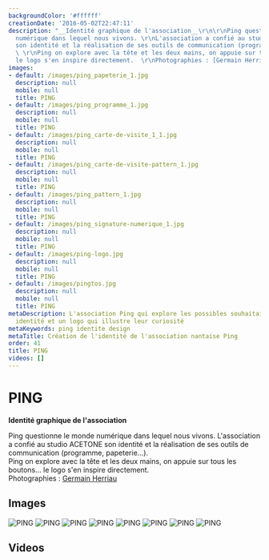 ```yaml
---
backgroundColor: '#ffffff'
creationDate: '2016-05-02T22:47:11'
description: "__Identité graphique de l'association__\r\n\r\nPing questionne le monde
  numérique dans lequel nous vivons. \r\nL'association a confié au studio ACETONE
  son identité et la réalisation de ses outils de communication (programme, papeterie...).
  \ \r\nPing on explore avec la tête et les deux mains, on appuie sur tous les boutons...
  le logo s'en inspire directement.  \r\nPhotographies : [Germain Herriau](http://www.germainherriau.com)"
images:
- default: /images/ping_papeterie_1.jpg
  description: null
  mobile: null
  title: PING
- default: /images/ping_programme_1.jpg
  description: null
  mobile: null
  title: PING
- default: /images/ping_carte-de-visite_1_1.jpg
  description: null
  mobile: null
  title: PING
- default: /images/ping_carte-de-visite-pattern_1.jpg
  description: null
  mobile: null
  title: PING
- default: /images/ping_pattern_1.jpg
  description: null
  mobile: null
  title: PING
- default: /images/ping_signature-numerique_1.jpg
  description: null
  mobile: null
  title: PING
- default: /images/ping-logo.jpg
  description: null
  mobile: null
  title: PING
- default: /images/pingtos.jpg
  description: null
  mobile: null
  title: PING
metaDescription: L'association Ping qui explore les possibles souhaitait une nouvelle
  identité et un logo qui illustre leur curiosité
metaKeywords: ping identite design
metaTitle: Création de l'identité de l'association nantaise Ping
order: 41
title: PING
videos: []
---
```


# PING

__Identité graphique de l'association__

Ping questionne le monde numérique dans lequel nous vivons. 
L'association a confié au studio ACETONE son identité et la réalisation de ses outils de communication (programme, papeterie...).  
Ping on explore avec la tête et les deux mains, on appuie sur tous les boutons... le logo s'en inspire directement.  
Photographies : [Germain Herriau](http://www.germainherriau.com)

## Images

![PING](/images/ping_papeterie_1.jpg)
![PING](/images/ping_programme_1.jpg)
![PING](/images/ping_carte-de-visite_1_1.jpg)
![PING](/images/ping_carte-de-visite-pattern_1.jpg)
![PING](/images/ping_pattern_1.jpg)
![PING](/images/ping_signature-numerique_1.jpg)
![PING](/images/ping-logo.jpg)
![PING](/images/pingtos.jpg)

## Videos